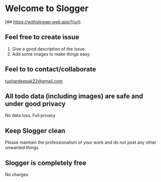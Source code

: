 # Welcome to Slogger
[## https://withslogger.web.app/](url)

## Feel free to create issue
   1) Give a good description of the issue.
   2) Add some images to make things easy.

## Feel to to contact/collaborate
   tushardeepak22@gmail.com
   
## All todo data (including images) are safe and under good privacy
   No data loss, 
   Full privacy
   
## Keep Slogger clean
   Please maintain the professionalism of your work and do not post any other unwanted things.
   
## Slogger is completely free
   No charges
